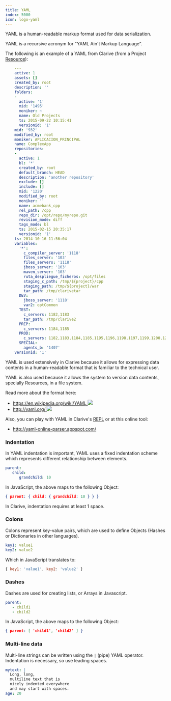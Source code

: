 ```yaml
---
title: YAML
index: 5000
icon: logo-yaml
---
```


YAML is a human-readable markup format used for data serialization.

YAML is a recursive acronym for "YAML Ain't Markup Language".

The following is an example of a YAML from Clarive (from a Project [Resource](/concepts/resource)):

```yaml
    ---
    active: 1
    assets: []
    created_by: root
    description: ''
    folders:
    -
      active: '1'
      mid: '1495'
      moniker: ~
      name: Old Projects
      ts: 2015-09-22 10:15:41
      versionid: '1'
    mid: '932'
    modified_by: root
    moniker: APLICACION_PRINCIPAL
    name: ComplexApp
    repositories:
    -
      active: 1
      bl: '*'
      created_by: root
      default_branch: HEAD
      description: 'another repository'
      exclude: []
      include: []
      mid: '1220'
      modified_by: root
      moniker: ''
      name: acmebank_cpp
      rel_path: /cpp
      repo_dir: /opt/repo/myrepo.git
      revision_mode: diff
      tags_mode: bl
      ts: 2015-02-15 20:35:17
      versionid: '1'
    ts: 2014-10-16 11:56:04
    variables:
      '*':
        c_compiler_server: '1118'
        files_server: '103'
        files_servers: '1118'
        jboss_server: '103'
        maven_server: '103'
        ruta_despliegue_ficheros: /opt/files
        staging_c_path: /tmp/${project}/cpp
        staging_path: /tmp/${project}/war
        tar_path: /tmp/clarivetar
      DEV:
        jboss_server: '1118'
        var2: optCommon
      TEST:
        c_servers: 1182,1183
        tar_path: /tmp/clarive2
      PREP:
        c_servers: 1184,1185
      PROD:
        c_servers: 1182,1183,1184,1185,1195,1196,1198,1197,1199,1200,1201
      SPECIAL:
        agents_b: '1407'
    versionid: '1'
```

YAML is used extensively in Clarive because it allows for expressing data
contents in a human-readable format that is familiar to the technical user.

YAML is also used because it allows the system to version data contents,
specially Resources, in a file system.

Read more about the format here:

- [https://en.wikipedia.org/wiki/YAML <img class='ext-link' src='/static/images/icons/window-new.svg'
  />](https://en.wikipedia.org/wiki/YAML)
- [http://yaml.org/ <img class='ext-link' src='/static/images/icons/window-new.svg' />](https://en.wikipedia.org/wiki/YAML)

Also, you can play with YAML in Clarive's [REPL](/devel/repl) or at this
online tool:

- http://yaml-online-parser.appspot.com/

### Indentation

In YAML indentation is important, YAML uses a fixed indentation scheme which
represents different relationship between elements.

```yaml
parent:
   child:
      grandchild: 10
```

In JavaScript, the above maps to the following Object:

```json
{ parent: { child: { grandchild: 10 } } }
```

In Clarive, indentation requires at least 1 space.

### Colons

Colons represent key-value pairs, which are used to define Objects
(Hashes or Dictionaries in other languages).

```yaml
key1: value1
key2: value2
```

Which in JavaScript translates to:

```js
{ key1: 'value1', key2: 'value2' }
```

### Dashes

Dashes are used for creating lists, or Arrays in Javascript.

```yaml
parent:
   - child1
   - child2
```

In JavaScript, the above maps to the following Object:

```json
{ parent: [ 'child1', 'child2' ] }
```

### Multi-line data

Multi-line strings can be written using the `|` (pipe) YAML operator. Indentation
is necessary, so use leading spaces.

```yaml
mytext: |
  Long, long,
  multiline text that is
  nicely indented everywhere
  and may start with spaces.
age: 20
```
